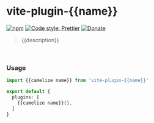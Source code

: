 # vite-plugin-{{name}}

[![npm](https://img.shields.io/npm/v/vite-plugin-{{name}}.svg)](https://www.npmjs.com/package/vite-plugin-{{name}})
[![Code style: Prettier](https://img.shields.io/badge/code_style-prettier-ff69b4.svg)](https://github.com/prettier/prettier)
[![Donate](https://img.shields.io/badge/Donate-PayPal-green.svg)](https://paypal.me/alecdotbiz)

> {{description}}

&nbsp;

### Usage

```ts
import {{camelize name}} from 'vite-plugin-{{name}}'

export default {
  plugins: [
    {{camelize name}}(),
  ]
}
```
